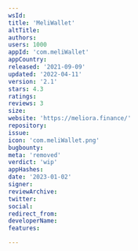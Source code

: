 ```yaml
---
wsId: 
title: 'MeliWallet'
altTitle: 
authors: 
users: 1000
appId: 'com.meliWallet'
appCountry: 
released: '2021-09-09'
updated: '2022-04-11'
version: '2.1'
stars: 4.3
ratings: 
reviews: 3
size: 
website: 'https://meliora.finance/'
repository: 
issue: 
icon: 'com.meliWallet.png'
bugbounty: 
meta: 'removed'
verdict: 'wip'
appHashes: 
date: '2023-01-02'
signer: 
reviewArchive: 
twitter: 
social: 
redirect_from: 
developerName: 
features: 

---
```


